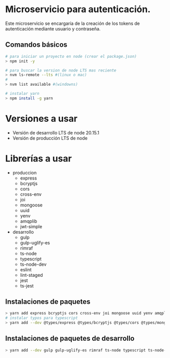 # Microservicio para autenticación.
Este microservicio se encargaría de la creación de los tokens de autenticación mediante usuario y contraseña.

## Comandos básicos
```bash
# para iniciar un proyecto en node (crear el package.json)
> npm init -y 

# para buscar la version de node LTS mas reciente
> nvm ls-remote --lts #(linux o mac)
#
> nvm list available #(windowns)

# instalar yarn
> npm install -g yarn
```

# Versiones a usar
 - Versión de desarrollo LTS de node 20.15.1
 - Versión de producción LTS de node 

# Librerías a usar
- produccion
    - express
    - bcryptjs
    - cors
    - cross-env
    - joi
    - mongoose
    - uuid
    - yenv
    - amqplib
    - jwt-simple
- desarrollo
    - gulp
    - gulp-uglify-es
    - rimraf
    - ts-node
    - typescript
    - ts-node-dev
    - eslint
    - lint-staged
    - jest
    - ts-jest

## Instalaciones de paquetes
```bash
> yarn add express bcryptjs cors cross-env joi mongoose uuid yenv amqplib jwt-simple
# instalar typos para typescript
> yarn add --dev @types/express @types/bcryptjs @types/cors @types/mongoose @types/uuid yenv @types/amqplib
```

## Instalaciones de paquetes de desarrollo
```bash
> yarn add --dev gulp gulp-uglify-es rimraf ts-node typescript ts-node-dev eslint lint-staged jest ts-jest
```